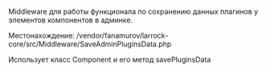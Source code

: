 Middleware для работы функционала по сохранению данных плагинов у элементов компонентов в админке.

Местонахождение: /vendor/fanamurov/larrock-core/src/Middleware/SaveAdminPluginsData.php

Использует класс Component и его метод savePluginsData